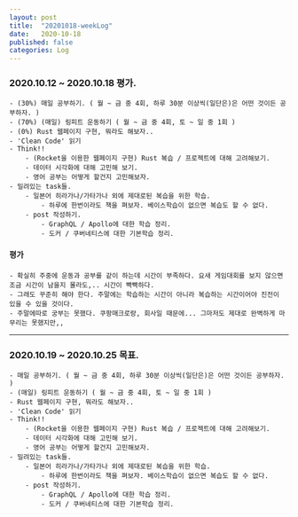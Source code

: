 ```yaml
---
layout: post
title:  "20201018-weekLog"
date:   2020-10-18
published: false
categories: Log
---
```

### 2020.10.12 ~ 2020.10.18 평가.
    - (30%) 매일 공부하기. ( 월 ~ 금 중 4회, 하루 30분 이상씩(일단은)은 어떤 것이든 공부하자. )  
    - (70%) (매일) 링피트 운동하기 ( 월 ~ 금 중 4회, 토 ~ 일 중 1회 )
    - (0%) Rust 웹페이지 구현, 뭐라도 해보자..  
    - 'Clean Code' 읽기  
    - Think!!  
        - (Rocket을 이용한 웹페이지 구현) Rust 복습 / 프로젝트에 대해 고려해보기.  
        - 데이터 시각화에 대해 고민해 보기.  
        - 영어 공부는 어떻게 할건지 고민해보자.  
    - 밀려있는 task들.
        - 일본어 히라가나/가타가나 외에 제대로된 복습을 위한 학습.  
            - 하루에 한번이라도 책을 펴보자. 베이스학습이 없으면 복습도 할 수 없다.  
        - post 작성하기.  
            - GraphQL / Apollo에 대한 학습 정리.  
            - 도커 / 쿠버네티스에 대한 기본학습 정리.  


#### 평가
    - 확실히 주중에 운동과 공부를 같이 하는데 시간이 부족하다. 요새 게임대회를 보지 않으면 조금 시간이 남을지 몰라도,.. 시간이 빡빡하다.  
    - 그래도 꾸준히 해야 한다. 주말에는 학습하는 시간이 아니라 복습하는 시간이어야 진전이 있을 수 있을 것이다.  
    - 주말에따로 궁부는 못했다. 쿠팡매크로랑, 회사일 때문에... 그마저도 제대로 완벽하게 마무리는 못했지만,,  
---

### 2020.10.19 ~ 2020.10.25 목표.
    - 매일 공부하기. ( 월 ~ 금 중 4회, 하루 30분 이상씩(일단은)은 어떤 것이든 공부하자. )  
    - (매일) 링피트 운동하기 ( 월 ~ 금 중 4회, 토 ~ 일 중 1회 )
    - Rust 웹페이지 구현, 뭐라도 해보자..  
    - 'Clean Code' 읽기  
    - Think!!  
        - (Rocket을 이용한 웹페이지 구현) Rust 복습 / 프로젝트에 대해 고려해보기.  
        - 데이터 시각화에 대해 고민해 보기.  
        - 영어 공부는 어떻게 할건지 고민해보자.  
    - 밀려있는 task들.
        - 일본어 히라가나/가타가나 외에 제대로된 복습을 위한 학습.  
            - 하루에 한번이라도 책을 펴보자. 베이스학습이 없으면 복습도 할 수 없다.  
        - post 작성하기.  
            - GraphQL / Apollo에 대한 학습 정리.  
            - 도커 / 쿠버네티스에 대한 기본학습 정리.  